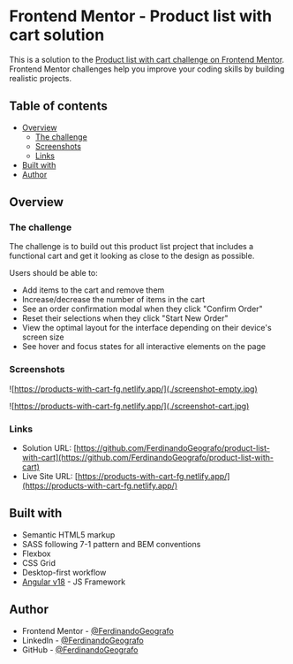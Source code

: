 # Frontend Mentor - Product list with cart solution

This is a solution to the [Product list with cart challenge on Frontend Mentor](https://www.frontendmentor.io/challenges/product-list-with-cart-5MmqLVAp_d). Frontend Mentor challenges help you improve your coding skills by building realistic projects.

## Table of contents

- [Overview](#overview)
  - [The challenge](#the-challenge)
  - [Screenshots](#screenshots)
  - [Links](#links)
- [Built with](#built-with)
- [Author](#author)

## Overview

### The challenge

The challenge is to build out this product list project that includes a functional cart and get it looking as close to the design as possible.

Users should be able to:

- Add items to the cart and remove them
- Increase/decrease the number of items in the cart
- See an order confirmation modal when they click "Confirm Order"
- Reset their selections when they click "Start New Order"
- View the optimal layout for the interface depending on their device's screen size
- See hover and focus states for all interactive elements on the page

### Screenshots

![https://products-with-cart-fg.netlify.app/](./screenshot-empty.jpg)

![https://products-with-cart-fg.netlify.app/](./screenshot-cart.jpg)

### Links

- Solution URL: [https://github.com/FerdinandoGeografo/product-list-with-cart](https://github.com/FerdinandoGeografo/product-list-with-cart)
- Live Site URL: [https://products-with-cart-fg.netlify.app/](https://products-with-cart-fg.netlify.app/)

## Built with

- Semantic HTML5 markup
- SASS following 7-1 pattern and BEM conventions
- Flexbox
- CSS Grid
- Desktop-first workflow
- [Angular v18](https://angular.dev/) - JS Framework

## Author

- Frontend Mentor - [@FerdinandoGeografo](https://www.frontendmentor.io/profile/FerdinandoGeografo)
- LinkedIn - [@FerdinandoGeografo](https://www.linkedin.com/in/ferdinandogeografo/)
- GitHub - [@FerdinandoGeografo](https://github.com/FerdinandoGeografo/)
